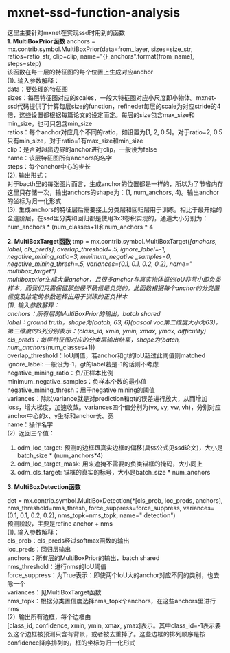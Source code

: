 # mxnet-ssd-function-analysis


这里主要针对mxnet在实现ssd时用到的函数   
**1.	MultiBoxPrior函数**
anchors = mx.contrib.symbol.MultiBoxPrior(data=from_layer, sizes=size_str, ratios=ratio_str, clip=clip, name="{}_anchors".format(from_name), steps=step)    
该函数在每一层的特征图的每个位置上生成对应anchor   
(1). 输入参数解释：    
data：要处理的特征图    
sizes：每层特征图对应的scales，一般大特征图对应小尺度即小物体。mxnet-ssd代码提供了计算每层size的function，refinedet每层的scale为对应stride的4倍，这些设置都根据每篇论文的设定而定。每层的size包含max_size和min_size，也可只包含min_size    
ratios：每个anchor对应几个不同的ratio，如设置为[1, 2, 0.5]。对于ratio=2, 0.5只有min_size，对于ratio=1有max_size和min_size    
clip：是否对超出边界的anchor进行clip，一般设为false   
name：该层特征图所有anchors的名字    
steps：每个anchor中心的步长   
(2). 输出形式：    
对于bacth里的每张图片而言，生成anchor的位置都是一样的，所以为了节省内存这里只存储一次，输出anchors的shape为：(1, num_anchors, 4)。输出anchor的坐标为归一化形式   
(3). 生成anchors的特征层后需要接上分类层和回归层用于训练。相比于最开始的全连阶层，在ssd里分类和回归都是使用3x3卷积实现的，通道大小分别为：num_anchors * (num_classes+1)和num_anchors * 4   

**2. MultiBoxTarget函数**
tmp = mx.contrib.symbol.MultiBoxTarget(*[anchors, label, cls_preds], overlap_threshold=.5, ignore_label=-1, negative_mining_ratio=3, minimum_negative
_samples=0, negative_mining_thresh=.5, variances=(0.1, 0.1, 0.2, 0.2), name=" multibox_target")   
multiboxprior生成大量anchor，且很多anchor与真实物体框的IoU非常小即负类样本，而我们只需保留那些最不确信是负类的。此函数根据每个anchor的分类置信度及给定的参数选择出用于训练的正负样本   
(1). 输入参数解释：    
anchors：所有层的MultiBoxPrior的输出，batch shared   
label：ground truth，shape为(batch, 63, 6)(pascal voc第二维度大小为63)，第三维度的6列分别表示：(class_id, xmin, ymin, xmax, ymax, difficulity)    
cls_preds：每层特征图对应的分类层输出结果，shape为(batch, num_anchors*(num_classes+1))    
overlap_threshold：IoU阈值，若anchor和gt的IoU超过此阈值则matched    
ignore_label: 一般设为-1，gt的label若是-1的话则不考虑    
negative_mining_ratio：负/正样本比例    
minimum_negative_samples：负样本个数的最小值    
negative_mining_thresh：用于negative mining的阈值    
variances：除以variance就是对prediction和gt的误差进行放大，从而增加loss，增大梯度，加速收敛。variances四个值分别为(vx, vy, vw, vh)，分别对应anchor中心的x、y坐标和anchor长、宽    
name：操作名字    
(2). 返回三个值：    
1.	odm_loc_target: 预测的边框跟真实边框的偏移(具体公式见ssd论文)，大小是batch_size * (num_anchors*4)    
2.	odm_loc_target_mask: 用来遮掩不需要的负类锚框的掩码，大小同上    
3.	odm_cls_target: 锚框的真实的标号，大小是batch_size * num_anchors    

**3. MultiBoxDetection函数**

det = mx.contrib.symbol.MultiBoxDetection(*[cls_prob, loc_preds, anchors], nms_threshold=nms_thresh, force_suppress=force_suppress, variances=(0.1, 0.1, 0.2, 0.2), nms_topk=nms_topk, name=" detection")    
预测阶段，主要是refine anchor + nms    
(1). 输入参数解释：    
cls_prob：cls_preds经过softmax函数的输出	    
loc_preds：回归层输出    
anchors：所有层的MultiBoxPrior的输出，batch shared    
nms_threshold：进行nms的IoU阈值    
force_suppress：为True表示：即使两个IoU大的anchor对应不同的类别，也去除一个    
variances：见MultiBoxTarget函数    
nms_topk：根据分类置信度选择nms_topk个anchors，在这些anchors里进行nms    
(2). 输出所有边框，每个边框由[class_id, confidence, xmin, ymin, xmax, ymax]表示。其中class_id=-1表示要么这个边框被预测只含有背景，或者被去重掉了。这些边框的排列顺序是按confidence降序排列的，框的坐标为归一化形式
